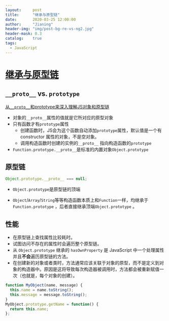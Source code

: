 ```yaml
---
layout:     post
title:      "继承与原型链"
date:       2020-03-25 12:00:00
author:     "Jianing"
header-img: "img/post-bg-re-vs-ng2.jpg"
header-mask: 0.3
catalog:    true
tags:
  - JavaScript
---
```


# [继承与原型链](https://developer.mozilla.org/zh-CN/docs/Web/JavaScript/Inheritance_and_the_prototype_chain)

## `__proto__` vs. `prototype`

[从`__proto__`和prototype来深入理解JS对象和原型链](https://github.com/creeperyang/blog/issues/9#)

- 对象的`__proto__`属性的值就是它所对应的原型对象
- 只有函数才有`prototype`属性 
  - 创建函数时，JS会为这个函数自动添加`prototype`属性，默认值是一个有 constructor 属性的对象，不是空对象。
  - 调用构造函数时创建的实例的`__proto__` 指向构造函数的`prototype`
-  `Function.prototype.__proto__`是标准的内置对象`Object.prototype` 

## 原型链

```js
Object.prototype.__proto__ === null;
```

- `Object.prototype`是原型链的顶端 

- `Object`/`Array`/`String`等等构造函数本质上和`Function`一样，均继承于`Function.prototype` ，后者直接继承顶端`Object.prototype` 。

## 性能

- 在原型链上查找属性比较耗时。
- 试图访问不存在的属性时会遍历整个原型链。
- 从 `Object.prototype` 继承的  `hasOwnProperty` 是 JavaScript 中一个处理属性并且**不会**遍历原型链的方法。 
-  在创建新的对象或者类时，方法通常应该关联于对象的原型，而不是定义到对象的构造器中。原因是这将导致每次构造器被调用时，方法都会被重新赋值一次（也就是，每个对象的创建）。 

```js
function MyObject(name, message) {
  this.name = name.toString();
  this.message = message.toString();
}
MyObject.prototype.getName = function() {
  return this.name;
};
```

